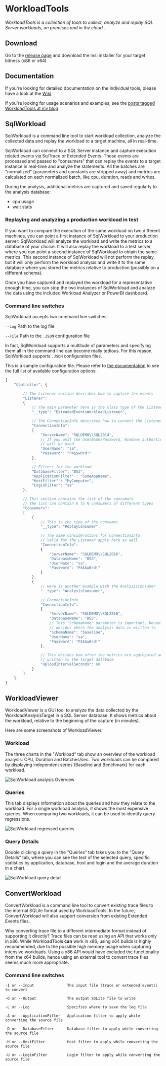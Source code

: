 # WorkloadTools

*WorkloadTools is a collection of tools to collect, analyze and replay SQL Server workloads, on premises and in the cloud .*

## Download

Go to the [release page](https://github.com/spaghettidba/WorkloadTools/releases/latest) and download the msi installer for your target bitness (x86 or x64) 

## Documentation

If you're looking for detailed documentation on the individual tools, please have a look at the [Wiki](https://github.com/spaghettidba/WorkloadTools/wiki)

If you're looking for usage scenarios and examples, see the [posts tagged WorkloadTools at my blog](https://spaghettidba.com/tag/workloadtools/)

## SqlWorkload

SqlWorkload is a command line tool to start workload collection, analyze the collected data and replay the workload to a target machine, all in real-time.

SqlWorkload can connect to a SQL Server instance and capture execution related events via SqlTrace or Extended Events. These events are processed and passed to "consumers" that can replay the events to a target instance in real-time and analyze the statements. 
All the batches are "normalized" (parameters and constants are stripped away) and metrics are calculated on each normalized batch, like cpu, duration, reads and writes.

During the analysis, additional metrics are captured and saved regularly to the analysis database:

- cpu usage
- wait stats

### Replaying and analyzing a production workload in test

If you want to compare the execution of the same workload on two different machines, you can point a first instance of SqlWorkload to your production server: SqlWorkload will analyze the workload and write the metrics to a database of your choice.
It will also replay the workload to a test server, where you can point a second instance of SqlWorkload to obtain the same metrics. This second instance of SqlWorkload will not perform the replay, but it will only perform the workload analysis and write it to the same database where you stored the metrics relative to production (possibly on a different schema).

Once you have captured and replayed the workload for a representative enough time, you can stop the two instances of SqlWorkload and analyze the data using the included Workload Analyzer or PowerBI dashboard.

### Command line switches

SqlWorkload accepts two command line switches:

`--Log` Path to the log file

`--File` Path to the `.JSON` configuration file

In fact, SqlWorkload supports a multitude of parameters and specifying them all in the command line can become really tedious. For this reason, SqlWorkload supports `.JSON` configuration files.

This is a sample configuration file. Please refer to [the documentation](./Wiki/SqlWorkload) to see the full list of available configuration options.

```javascript
{
    "Controller": {

        // The Listener section describes how to capture the events
        "Listener":
        {
            // The main parameter here is the class type of the Listener
            "__type": "ExtendedEventsWorkloadListener",

            // The ConnectionInfo describes how to connect the Listener
            "ConnectionInfo":
            {
                "ServerName": "SQLDEMO\\SQL2014",
                // If you omit the UserName/Password, Windows authentication
                // will be used
                "UserName": "sa",
                "Password": "P4$$w0rd!"
            },

            // Filters for the workload
            "DatabaseFilter": "DS3",
            "ApplicationFilter" : "SomeAppName",
            "HostFilter" : "MyComputer",
            "LoginFilter": "sa"
        },

        // This section contains the list of the consumers
        // The list can contain 0 to N consumers of different types
        "Consumers":
        [
            {
                // This is the type of the consumer
                "__type": "ReplayConsumer",

                // The same considerations for ConnectionInfo
                // valid for the Listener apply here as well
                "ConnectionInfo":
                {
                    "ServerName": "SQLDEMO\\SQL2016",
                    "DatabaseName": "DS3",
                    "UserName": "sa",
                    "Password": "P4$$w0rd!"
                }
            },
            {
                // Here is another example with the AnalysisConsumer
                "__type": "AnalysisConsumer",

                // ConnectionInfo
                "ConnectionInfo": 
                {
                    "ServerName": "SQLDEMO\\SQL2016",
                    "DatabaseName": "DS3",
                    // This "SchemaName" parameter is important, because it 
                    // decides where the analysis data is written to
                    "SchemaName": "baseline",
                    "UserName": "sa",
                    "Password": "P4$$w0rd!"
                },

                // This decides how often the metrics are aggregated and 
                // written to the target database
                "UploadIntervalSeconds": 60
            }
        ]
    }
}
```

## WorkloadViewer

WorkloadViewer is a GUI tool to analyze the data collected by the WorkloadAnalysisTarget in a SQL Server database. It shows metrics about the workload, relative to the beginning of the capture (in minutes).

Here are some screenshots of WorkloadViewer. 

### Workload

The three charts in the "Workload" tab show an overview of the workload analysis: CPU, Duration and Batches/sec. Two workloads can be compared by displaying independent series (Baseline and Benchmark) for each workload.

![SqlWorkload analysis Overview](./Images/SqlWorkloadOverview.png "Overview")

### Queries

This tab displays information about the queries and how they relate to the workload. For a single workload analysis, it shows the most expensive queries. When comparing two workloads, it can be used to identify query regressions.

![SqlWorkload regressed queries](./Images/SqlWorkloadRegresses.png "RegressedQueries")

### Query Details

Double clicking a query in the "Queries" tab takes you to the "Query Details" tab, where you can see the text of the selected query, specific statistics by application, database, host and login and the average duration in a chart.

![SqlWorkload query detail](./Images/SqlWorkloadDetail.png "Detail")

## ConvertWorkload

ConvertWorkload is a command line tool to convert existing trace files to the internal SQLite format used by WorkloadTools. In the future, ConvertWorkload will also support conversion from existing Extended Events files.

Why converting trace file to a different intermediate format instead of supporting it directly? Trace files can be read using an API that works only in x86. While WorkloadTools **can** work in x86, using x64 builds is highly recommended, due to the possible high memory usage when capturing intensive workloads. Using a x86 API would have excluded the functionality from the x64 builds, hence using an external tool to convert trace files seems much more appropriate.

### Command line switches

```text
-I or --Input               The input file (trace or extended events) to convert

-O or --Output              The output SQLite file to write

-L or --Log                 Specifies where to save the log file

-A or --ApplicationFilter   Application filter to apply while converting the source file

-D or --DatabaseFilter      Database filter to apply while converting the source file

-H or --HostFilter          Host filter to apply while converting the source file

-U or --LoginFilter         Login filter to apply while converting the source file
```
